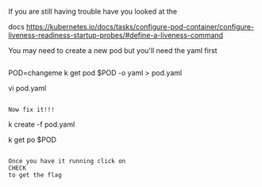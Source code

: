 If you are still having trouble have you looked at the 

docs https://kubernetes.io/docs/tasks/configure-pod-container/configure-liveness-readiness-startup-probes/#define-a-liveness-command


You may need to create a new pod but you'll need the yaml first
```plain

```
POD=changeme
k get pod $POD -o yaml > pod.yaml

vi pod.yaml
```

Now fix it!!!

```
k create -f pod.yaml

k get po $POD
```

Once you have it running click on 
CHECK
to get the flag
